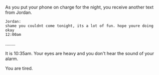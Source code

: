 
As you put your phone on charge for the night, you receive another text from Jordan.

```
Jordan: 
shame you couldnt come tonight, its a lot of fun. hope youre doing okay
12:00am
```

........

It is 10:35am. Your eyes are heavy and you don't hear the sound of your alarm.

You are tired.